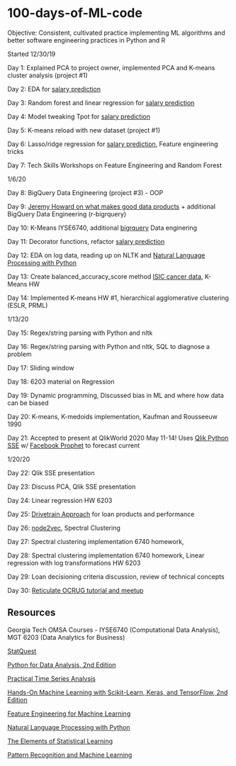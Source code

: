 # 100-days-of-ML-code
Objective: Consistent, cultivated practice implementing ML algorithms and better software engineering practices in Python and R 

Started 12/30/19
   
Day 1: Explained PCA to project owner, implemented PCA and K-means cluster analysis (project #1)

Day 2: EDA for [salary prediction](https://github.com/benleelewis/salaryprediction)

Day 3: Random forest and linear regression for [salary prediction](https://github.com/benleelewis/salaryprediction)

Day 4: Model tweaking Tpot for [salary prediction](https://github.com/benleelewis/salaryprediction)

Day 5: K-means reload with new dataset (project #1)

Day 6: Lasso/ridge regression for [salary prediction](https://github.com/benleelewis/salaryprediction), Feature engineering tricks

Day 7: Tech Skills Workshops on Feature Engineering and Random Forest

1/6/20

Day 8: BigQuery Data Engineering (project #3) - OOP 

Day 9: [Jeremy Howard on what makes good data products](https://www.youtube.com/watch?v=vYrWTDxoeGg) + additional BigQuery Data Engineering (r-bigrquery)

Day 10: K-Means IYSE6740, additional [bigrquery](https://github.com/r-dbi/bigrquery) Data enginering 

Day 11: Decorator functions, refactor [salary prediction](https://github.com/benleelewis/salaryprediction)

Day 12: EDA on log data, reading up on NLTK and [Natural Language Processing with Python](https://www.nltk.org/book/) 

Day 13: Create balanced_accuracy_score method [ISIC cancer data](https://github.com/benleelewis/ISIC-2019), K-Means HW

Day 14: Implemented K-means HW #1, hierarchical agglomerative clustering (ESLR, PRML)

1/13/20

Day 15: Regex/string parsing with Python and nltk

Day 16: Regex/string parsing with Python and nltk, SQL to diagnose a problem

Day 17: Sliding window

Day 18: 6203 material on Regression

Day 19: Dynamic programming, Discussed bias in ML and where how data can be biased 

Day 20: K-means, K-medoids implementation, Kaufman and Rousseeuw 1990

Day 21: Accepted to present at QlikWorld 2020 May 11-14! Uses [Qlik Python SSE](https://github.com/nabeel-oz/qlik-py-tools) w/ [Facebook Prophet](https://facebook.github.io/prophet/) to forecast current

1/20/20

Day 22: Qlik SSE presentation

Day 23: Discuss PCA, Qlik SSE presentation

Day 24: Linear regression HW 6203

Day 25: [Drivetrain Approach](https://www.oreilly.com/radar/drivetrain-approach-data-products/) for loan products and performance

Day 26: [node2vec](https://arxiv.org/pdf/1607.00653.pdf), Spectral Clustering

Day 27: Spectral clustering implementation 6740 homework,

Day 28: Spectral clustering implementation 6740 homework, Linear regression with log transformations HW 6203

Day 29: Loan decisioning criteria discussion, review of technical concepts

Day 30: [Reticulate OCRUG tutorial and meetup](https://github.com/ocrug/presentations/tree/master/2020-01-28_reticulate)

## Resources

Georgia Tech OMSA Courses - IYSE6740 (Computational Data Analysis), MGT 6203 (Data Analytics for Business)

[StatQuest](https://www.youtube.com/channel/UCtYLUTtgS3k1Fg4y5tAhLbw) 

[Python for Data Analysis, 2nd Edition](https://learning.oreilly.com/library/view/python-for-data/9781491957653/)

[Practical Time Series Analysis](https://learning.oreilly.com/library/view/practical-time-series/9781492041641/)

[Hands-On Machine Learning with Scikit-Learn, Keras, and TensorFlow, 2nd Edition](https://learning.oreilly.com/library/view/hands-on-machine-learning/9781492032632/)

[Feature Engineering for Machine Learning](https://learning.oreilly.com/library/view/feature-engineering-for/9781491953235/)

[Natural Language Processing with Python](https://www.nltk.org/book/) 

[The Elements of Statistical Learning](https://web.stanford.edu/~hastie/Papers/ESLII.pdf)

[Pattern Recognition and Machine Learning](https://www.microsoft.com/en-us/research/uploads/prod/2006/01/Bishop-Pattern-Recognition-and-Machine-Learning-2006.pdf)
